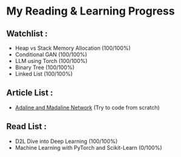 # My Reading & Learning Progress

## Watchlist :
- Heap vs Stack Memory Allocation (100/100%)
- Conditional GAN (100/100%)
- LLM using Torch (100/100%)
- Binary Tree (100/100%)
- Linked List (100/100%)

## Article List :
- [Adaline and Madaline Network](https://www.geeksforgeeks.org/adaline-and-madaline-network/) (Try to code from scratch)

## Read List :
- D2L Dive into Deep Learning (100/100%)
- Machine Learning with PyTorch and Scikit-Learn (0/100%)
